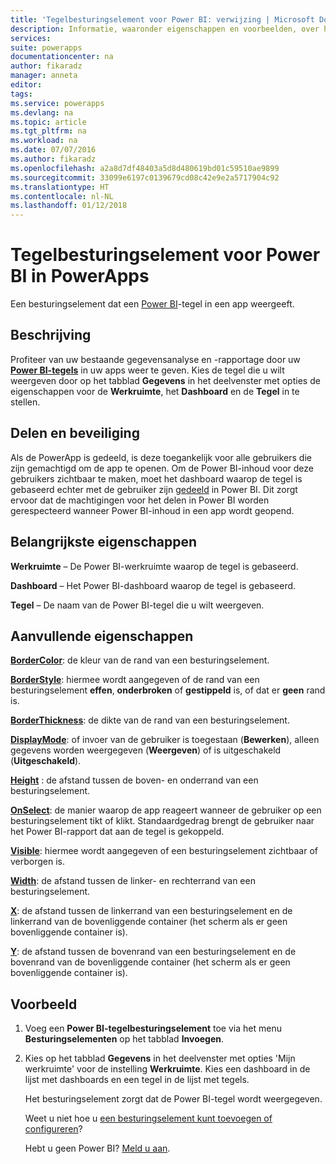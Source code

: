 ```yaml
---
title: 'Tegelbesturingselement voor Power BI: verwijzing | Microsoft Docs'
description: Informatie, waaronder eigenschappen en voorbeelden, over het tegelbesturingselement voor Power BI
services: 
suite: powerapps
documentationcenter: na
author: fikaradz
manager: anneta
editor: 
tags: 
ms.service: powerapps
ms.devlang: na
ms.topic: article
ms.tgt_pltfrm: na
ms.workload: na
ms.date: 07/07/2016
ms.author: fikaradz
ms.openlocfilehash: a2a8d7df48403a5d8d480619bd01c59510ae9899
ms.sourcegitcommit: 33099e6197c0139679cd08c42e9e2a5717904c92
ms.translationtype: HT
ms.contentlocale: nl-NL
ms.lasthandoff: 01/12/2018
---
```

# <a name="power-bi-tile-control-in-powerapps"></a>Tegelbesturingselement voor Power BI in PowerApps
Een besturingselement dat een [Power BI](https://powerbi.microsoft.com)-tegel in een app weergeeft.

## <a name="description"></a>Beschrijving
Profiteer van uw bestaande gegevensanalyse en -rapportage door uw **[Power BI-tegels](https://powerbi.microsoft.com/documentation/powerbi-service-dashboard-tiles/)** in uw apps weer te geven.  Kies de tegel die u wilt weergeven door op het tabblad **Gegevens** in het deelvenster met opties de eigenschappen voor de **Werkruimte**, het **Dashboard** en de **Tegel** in te stellen.

## <a name="sharing-and-security"></a>Delen en beveiliging
Als de PowerApp is gedeeld, is deze toegankelijk voor alle gebruikers die zijn gemachtigd om de app te openen.  Om de Power BI-inhoud voor deze gebruikers zichtbaar te maken, moet het dashboard waarop de tegel is gebaseerd echter met de gebruiker zijn [gedeeld](https://powerbi.microsoft.com/documentation/powerbi-service-how-should-i-share-my-dashboard/) in Power BI.  Dit zorgt ervoor dat de machtigingen voor het delen in Power BI worden gerespecteerd wanneer Power BI-inhoud in een app wordt geopend.

## <a name="key-properties"></a>Belangrijkste eigenschappen
**Werkruimte** – De Power BI-werkruimte waarop de tegel is gebaseerd.

**Dashboard** – Het Power BI-dashboard waarop de tegel is gebaseerd.

**Tegel** – De naam van de Power BI-tegel die u wilt weergeven.

## <a name="additional-properties"></a>Aanvullende eigenschappen
**[BorderColor](properties-color-border.md)**: de kleur van de rand van een besturingselement.

**[BorderStyle](properties-color-border.md)**: hiermee wordt aangegeven of de rand van een besturingselement **effen**, **onderbroken** of **gestippeld** is, of dat er **geen** rand is.

**[BorderThickness](properties-color-border.md)**: de dikte van de rand van een besturingselement.

**[DisplayMode](properties-core.md)**: of invoer van de gebruiker is toegestaan (**Bewerken**), alleen gegevens worden weergegeven (**Weergeven**) of is uitgeschakeld (**Uitgeschakeld**).

**[Height](properties-size-location.md)** : de afstand tussen de boven- en onderrand van een besturingselement.

**[OnSelect](properties-core.md)**: de manier waarop de app reageert wanneer de gebruiker op een besturingselement tikt of klikt. Standaardgedrag brengt de gebruiker naar het Power BI-rapport dat aan de tegel is gekoppeld.

**[Visible](properties-core.md)**: hiermee wordt aangegeven of een besturingselement zichtbaar of verborgen is.

**[Width](properties-size-location.md)**: de afstand tussen de linker- en rechterrand van een besturingselement.

**[X](properties-size-location.md)**: de afstand tussen de linkerrand van een besturingselement en de linkerrand van de bovenliggende container (het scherm als er geen bovenliggende container is).

**[Y](properties-size-location.md)**: de afstand tussen de bovenrand van een besturingselement en de bovenrand van de bovenliggende container (het scherm als er geen bovenliggende container is).

## <a name="example"></a>Voorbeeld
1. Voeg een **Power BI-tegelbesturingselement** toe via het menu **Besturingselementen** op het tabblad **Invoegen**.  
2. Kies op het tabblad **Gegevens** in het deelvenster met opties 'Mijn werkruimte' voor de instelling **Werkruimte**.  Kies een dashboard in de lijst met dashboards en een tegel in de lijst met tegels.
   
    Het besturingselement zorgt dat de Power BI-tegel wordt weergegeven.
   
    Weet u niet hoe u [een besturingselement kunt toevoegen of configureren](../add-configure-controls.md)?
   
   Hebt u geen Power BI? [Meld u aan](https://powerbi.microsoft.com/en-us/documentation/powerbi-service-self-service-signup-for-power-bi/).

